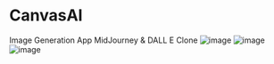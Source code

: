 # CanvasAI
Image Generation App MidJourney &amp; DALL E Clone
![image](https://github.com/ManitSinghal2004/CanvasAI/assets/97463501/a7f86bf4-f0c0-4ab4-95ca-ea1fcf7bdafe)
![image](https://github.com/ManitSinghal2004/CanvasAI/assets/97463501/43bd9bf9-7b83-4934-b204-e186ece06eae)
![image](https://github.com/ManitSinghal2004/CanvasAI/assets/97463501/d199c841-6208-4fed-85ce-9d8e97deaa7b)

